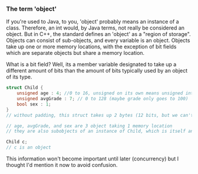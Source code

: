 ### The term 'object'

If you're used to Java, to you, 'object' probably means an instance of a class. Therefore, an int would, by Java terms, not really be considered an object. But in C++, the standard defines an 'object' as a "region of storage". Objects can consist of sub-objects, and every variable is an object. Objects take up one or more memory locations, with the exception of bit fields which are separate objects but share a memory location.

What is a bit field? Well, its a member variable designated to take up a different amount of bits than the amount of bits typically used by an object of its type.

```C++
struct Child {
    unsigned age : 4; //0 to 16, unsigned on its own means unsigned int
    unsigned avgGrade : 7; // 0 to 128 (maybe grade only goes to 100)
    bool sex : 1;
}
// without padding, this struct takes up 2 bytes (12 bits, but we can't have 1.5 bytes)

// age, avgGrade, and sex are 3 object taking 1 memory location
// they are also subobjects of an instance of Child, which is itself an Object

Child c;
// c is an object
```

This information won't become important until later (concurrency) but I thought I'd mention it now to avoid confusion.